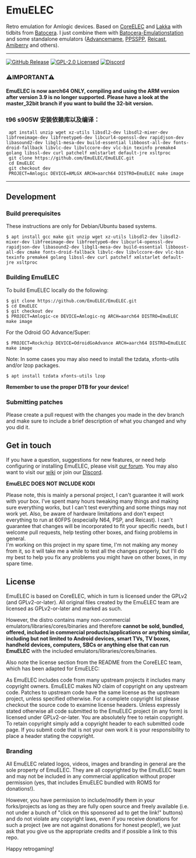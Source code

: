 # EmuELEC  
Retro emulation for Amlogic devices.
Based on  [CoreELEC](https://github.com/CoreELEC/CoreELEC) and [Lakka](https://github.com/libretro/Lakka-LibreELEC) with tidbits from [Batocera](https://github.com/batocera-linux/batocera.linux). I just combine them with [Batocera-Emulationstation](https://github.com/batocera-linux/batocera-emulationstation) and some standalone emulators ([Advancemame](https://github.com/amadvance/advancemame), [PPSSPP](https://github.com/hrydgard/ppsspp), [Reicast](https://github.com/reicast/reicast-emulator), [Amiberry](https://github.com/midwan/amiberry) and others). 

---
[![GitHub Release](https://img.shields.io/github/release/EmuELEC/EmuELEC.svg)](https://github.com/EmuELEC/EmuELEC/releases/latest)
[![GPL-2.0 Licensed](https://shields.io/badge/license-GPL2-blue)](https://github.com/EmuELEC/EmuELEC/blob/master/licenses/GPL2.txt)
[![Discord](https://img.shields.io/badge/chat-on%20discord-7289da.svg?logo=discord)](https://discord.gg/cbgtJTu)

### ⚠️**IMPORTANT**⚠️
#### EmuELEC is now aarch64 ONLY, compiling and using the ARM version after version 3.9 is no longer supported. Please have a look at the master_32bit branch if you want to build the 32-bit version.


### t96 s905W 安装依赖库以及编译：
```
 apt install unzip wget xz-utils libsdl2-dev libsdl2-mixer-dev libfreeimage-dev libfreetype6-dev libcurl4-openssl-dev rapidjson-dev libasound2-dev libgl1-mesa-dev build-essential libboost-all-dev fonts-droid-fallback libvlc-dev libvlccore-dev vlc-bin texinfo premake4 golang libssl-dev curl patchelf xmlstarlet default-jre xsltproc
 git clone https://github.com/EmuELEC/EmuELEC.git
 cd EmuELEC
 git checkout dev
 PROJECT=Amlogic DEVICE=AMLGX ARCH=aarch64 DISTRO=EmuELEC make image

```
---
## Development

### Build prerequisites

These instructions are only for Debian/Ubuntu based systems.

```
$ apt install gcc make git unzip wget xz-utils libsdl2-dev libsdl2-mixer-dev libfreeimage-dev libfreetype6-dev libcurl4-openssl-dev rapidjson-dev libasound2-dev libgl1-mesa-dev build-essential libboost-all-dev cmake fonts-droid-fallback libvlc-dev libvlccore-dev vlc-bin texinfo premake4 golang libssl-dev curl patchelf xmlstarlet default-jre xsltproc
```

### Building EmuELEC
To build EmuELEC locally do the following:

```
$ git clone https://github.com/EmuELEC/EmuELEC.git
$ cd EmuELEC
$ git checkout dev
$ PROJECT=Amlogic-ce DEVICE=Amlogic-ng ARCH=aarch64 DISTRO=EmuELEC make image
```

For the Odroid GO Advance/Super:
```
$ PROJECT=Rockchip DEVICE=OdroidGoAdvance ARCH=aarch64 DISTRO=EmuELEC make image
```

Note: In some cases you may also need to install the tzdata, xfonts-utils and/or lzop packages.
```
$ apt install tzdata xfonts-utils lzop
```


**Remember to use the proper DTB for your device!**

### Submitting patches
Please create a pull request with the changes you made in the dev branch and make sure to include a brief description of what you changed and why you did it.

## Get in touch
If you have a question, suggestions for new features, or need help configuring or installing EmuELEC, please visit [our forum](https://emuelec.discourse.group/). You may also want to visit our [wiki](https://github.com/EmuELEC/EmuELEC/wiki) or join our [Discord](https://discord.gg/cbgtJTu).

**EmuELEC DOES NOT INCLUDE KODI**

Please note, this is mainly a personal project, I can't guarantee it will work with your box. I've spent many hours tweaking many things and making sure everything works, but I can't test everything and some things may not work yet. Also, be aware of hardware limitations and don't expect everything to run at 60FPS (especially N64, PSP, and Reicast). I can't guarantee that changes will be incorporated to fit your specific needs, but I welcome pull requests, help testing other boxes, and fixing problems in general.  
I'm working on this project in my spare time, I'm not making any money from it, so it will take me a while to test all the changes properly, but I'll do my best to help you fix any problems you might have on other boxes, in my spare time.

## License

EmuELEC is based on CoreELEC, which in turn is licensed under the GPLv2 (and GPLv2-or-later). All original files created by the EmuELEC team are licensed as GPLv2-or-later and marked as such.

However, the distro contains many non-commercial emulators/libraries/cores/binaries and therefore **cannot be sold, bundled, offered, included in commercial products/applications or anything similar, including but not limited to Android devices, smart TVs, TV boxes, handheld devices, computers, SBCs or anything else that can run EmuELEC** with the included emulators/libraries/cores/binaries.

Also note the license section from the README from the CoreELEC team, which has been adapted for EmuELEC:

As EmuELEC includes code from many upstream projects it includes many copyright owners. EmuELEC makes NO claim of copyright on any upstream code. Patches to upstream code have the same license as the upstream project, unless specified otherwise. For a complete copyright list please checkout the source code to examine license headers. Unless expressly stated otherwise all code submitted to the EmuELEC project (in any form) is licensed under GPLv2-or-later. You are absolutely free to retain copyright. To retain copyright simply add a copyright header to each submitted code page. If you submit code that is not your own work it is your responsibility to place a header stating the copyright.

### Branding

All EmuELEC related logos, videos, images and branding in general are the sole property of EmuELEC. They are all copyrighted by the EmuELEC team and may not be included in any commercial application without proper permission (yes, that includes EmuELEC bundled with ROMS for donations!).

However, you have permission to include/modify them in your forks/projects as long as they are fully open source and freely available (i.e. not under a bunch of "click on this sponsored ad to get the link!" buttons) and do not violate any copyright laws, even if you receive donations for such a project (we are not against donations for honest people!), we just ask that you give us the appropriate credits and if possible a link to this repo.

Happy retrogaming!
